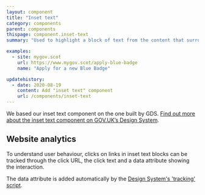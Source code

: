 ```yaml
---
layout: component
title: "Inset text"
category: components
parent: components
thispage: component.inset-text
summary: "Used to highlight a block of text from the content that surrounds it. For example, a quote or something added to the main content."

examples:
  - site: mygov.scot
    url: https://www.mygov.scot/apply-blue-badge
    name: "Apply for a new Blue Badge"

updatehistory:
  - date: 2020-08-19
    content: Add "inset text" component
    url: /components/inset-text
---
```


We based our inset text component on the one built by GDS. [Find out more about the inset text component on GOV.UK’s Design System](https://design-system.service.gov.uk/components/inset-text/).

## Website analytics

To understand user behaviour, clicks on links in inset text blocks can be tracked through the click URL, the click text and a data attribute showing the interaction.

The data attribute is added automatically by the [Design System's 'tracking' script](/guidance/tracking/#inset-text).
